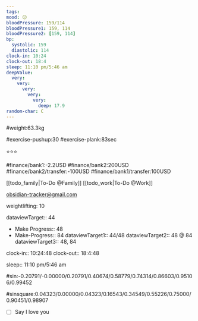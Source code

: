 ```yaml
---
tags:
mood: 😐
bloodPressure: 159/114
bloodPressure1: 159, 114
bloodPressure2: [159, 114]
bp:
  systolic: 159
  diastolic: 114
clock-in: 10:24
clock-out: 18:4
sleep: 11:10 pm/5:46 am
deepValue:
  very:
    very:
      very:
        very:
          very:
            deep: 17.9
random-char: C
---
```


#weight:63.3kg

#exercise-pushup:30
#exercise-plank:83sec

⭐⭐⭐

#finance/bank1:-2.2USD
#finance/bank2:200USD
#finance/bank2/transfer:-100USD
#finance/bank1/transfer:100USD

[[todo_family|To-Do @Family]]
[[todo_work|To-Do @Work]]

obsidian-tracker@gmail.com

weightlifting: 10

dataviewTarget:: 44

- Make Progress:: 48
- Make-Progress:: 84
  dataviewTarget1:: 44/48
  dataviewTarget2:: 48 @ 84
  dataviewTarget3:: 48, 84

clock-in:: 10:24:48
clock-out:: 18:4:48

sleep:: 11:10 pm/5:46 am

#sin:-0.20791/-0.00000/0.20791/0.40674/0.58779/0.74314/0.86603/0.95106/0.99452

#sinsquare:0.04323/0.00000/0.04323/0.16543/0.34549/0.55226/0.75000/0.90451/0.98907

- [ ] Say I love you
